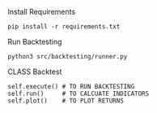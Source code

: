 Install Requirements

```
pip install -r requirements.txt
```

Run Backtesting
```
python3 src/backtesting/runner.py
```

CLASS Backtest

```
self.execute() # TO RUN BACKTESTING
self.run()     # TO CALCUATE INDICATORS
self.plot()    # TO PLOT RETURNS
```
